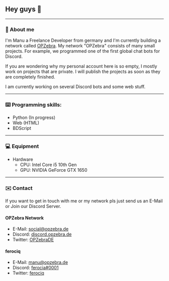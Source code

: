 ## Hey guys 👋

--------------------------------------------------

### 👤 About me

I'm Manu a Freelance Developer from germany and I'm currently building a network called [OPZebra](https://www.opzebra.de/).
My network "OPZebra" consists of many small projects. For example, we programmed one of the first global chat bots for Discord.

If you are wondering why my personal account here is so empty, I mostly work on projects that are private.
I will publish the projects as soon as they are completely finished. 

I am currently working on several Discord bots and some web stuff.

--------------------------

### ⌨️ Programming skills:

- Python (In progress)
- Web (HTML)
- BDScript

---------------------------

### 💻 Equipment

* Hardware
  - CPU: Intel Core i5 10th Gen
  - GPU: NVIDIA GeForce GTX 1650

-----------------------

### ✉️ Contact

If you want to get in touch with me or my network pls just send us an E-Mail or Join our Discord Server.

#### OPZebra Network

* E-Mail: [social@opzebra.de](mailto:social@opzebra.de)
* Discord: [discord.opzebra.de](http://discord.opzebra.de)
* Twitter: [OPZebraDE](http://twitter.opzebra.de/)

#### ferociq

* E-Mail: [manu@opzebra.de](mailto:manu@opzebra.de)
* Discord: [ferocia#0001](https://discord.com/users/477070826668294155)
* Twitter: [ferociq](https://twitter.com/ferociq)
